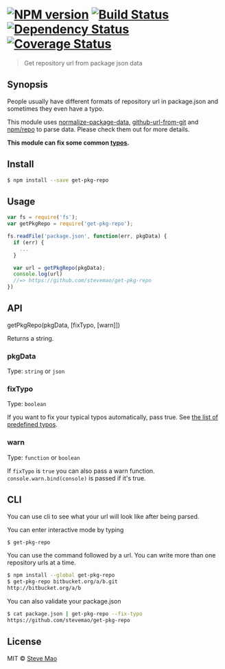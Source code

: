 #  [![NPM version][npm-image]][npm-url] [![Build Status][travis-image]][travis-url] [![Dependency Status][daviddm-image]][daviddm-url] [![Coverage Status][coveralls-image]][coveralls-url]

> Get repository url from package json data


## Synopsis

People usually have different formats of repository url in package.json and sometimes they even have a typo.

This module uses [normalize-package-data](https://github.com/npm/normalize-package-data), [github-url-from-git](https://github.com/tj/node-github-url-from-git) and [npm/repo](https://github.com/npm/npm/blob/master/lib/repo.js) to parse data. Please check them out for more details.

**This module can fix some common [typos](typos.json).**

## Install

```sh
$ npm install --save get-pkg-repo
```


## Usage

```js
var fs = require('fs');
var getPkgRepo = require('get-pkg-repo');

fs.readFile('package.json', function(err, pkgData) {
  if (err) {
    ...
  }

  var url = getPkgRepo(pkgData);
  console.log(url)
  //=> https://github.com/stevemao/get-pkg-repo
})
```


## API

getPkgRepo(pkgData, [fixTypo, [warn]])

Returns a string.

### pkgData

Type: `string` or `json`

### fixTypo

Type: `boolean`

If you want to fix your typical typos automatically, pass true. See [the list of predefined typos](typos.json).

### warn

Type: `function` or `boolean`

If `fixTypo` is `true` you can also pass a warn function. `console.warn.bind(console)` is passed if it's true.


## CLI

You can use cli to see what your url will look like after being parsed.

You can enter interactive mode by typing

```sh
$ get-pkg-repo
```

You can use the command followed by a url. You can write more than one repository urls at a time.

```sh
$ npm install --global get-pkg-repo
$ get-pkg-repo bitbucket.org/a/b.git
http://bitbucket.org/a/b
```

You can also validate your package.json

```sh
$ cat package.json | get-pkg-repo --fix-typo
https://github.com/stevemao/get-pkg-repo
```


## License

MIT © [Steve Mao](https://github.com/stevemao)

[npm-image]: https://badge.fury.io/js/get-pkg-repo.svg
[npm-url]: https://npmjs.org/package/get-pkg-repo
[travis-image]: https://travis-ci.org/stevemao/get-pkg-repo.svg?branch=master
[travis-url]: https://travis-ci.org/stevemao/get-pkg-repo
[daviddm-image]: https://david-dm.org/stevemao/get-pkg-repo.svg?theme=shields.io
[daviddm-url]: https://david-dm.org/stevemao/get-pkg-repo
[coveralls-image]: https://coveralls.io/repos/stevemao/get-pkg-repo/badge.svg
[coveralls-url]: https://coveralls.io/r/stevemao/get-pkg-repo
